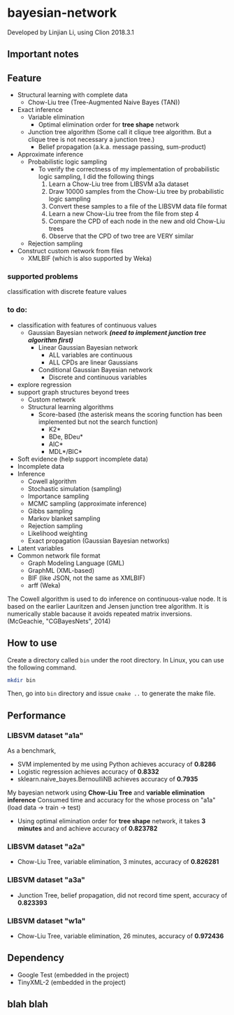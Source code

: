 # bayesian-network

Developed by Linjian Li, using Clion 2018.3.1

## Important notes


## Feature
  * Structural learning with complete data
    * Chow-Liu tree (Tree-Augmented Naive Bayes (TAN))
  * Exact inference
    * Variable elimination
      * Optimal elimination order for **tree shape** network
    * Junction tree algorithm (Some call it clique tree algorithm. But a clique tree is not necessary a junction tree.)
      * Belief propagation (a.k.a. message passing, sum-product)
  * Approximate inference
      * Probabilistic logic sampling
        * To verify the correctness of my implementation of probabilistic logic sampling, I did the following things
          1. Learn a Chow-Liu tree from LIBSVM a3a dataset
          2. Draw 10000 samples from the Chow-Liu tree by probabilistic logic sampling
          3. Convert these samples to a file of the LIBSVM data file format
          4. Learn a new Chow-Liu tree from the file from step 4
          5. Compare the CPD of each node in the new and old Chow-Liu trees
          6. Observe that the CPD of two tree are VERY similar
      * Rejection sampling
  * Construct custom network from files
    * XMLBIF (which is also supported by Weka)
    


### supported problems
classification with discrete feature values

### to do:
 * classification with features of continuous values
   * Gaussian Bayesian network ***(need to implement junction tree algorithm first)***
     * Linear Gaussian Bayesian network
       * ALL variables are continuous
       * ALL CPDs are linear Gaussians
     * Conditional Gaussian Bayesian network
       * Discrete and continuous variables
 * explore regression
 * support graph structures beyond trees
   * Custom network
   * Structural learning algorithms
     * Score-based (the asterisk means the scoring function has been implemented but not the search function)
       * K2*
       * BDe, BDeu*
       * AIC*
       * MDL*/BIC*
 * Soft evidence (help support incomplete data)
 * Incomplete data
 * Inference
   * Cowell algorithm
   * Stochastic simulation (sampling)
   * Importance sampling
   * MCMC sampling (approximate inference)
   * Gibbs sampling
   * Markov blanket sampling
   * Rejection sampling
   * Likelihood weighting
   * Exact propagation (Gaussian Bayesian networks)
 * Latent variables
 * Common network file format
   * Graph Modeling Language (GML)
   * GraphML (XML-based)
   * BIF (like JSON, not the same as XMLBIF)
   * arff (Weka)

The Cowell algorithm is used to do inference on continuous-value node. It is based on the earlier Lauritzen and Jensen junction tree algorithm. It is numerically stable bacause it avoids repeated matrix inversions. (McGeachie, "CGBayesNets", 2014)

## How to use
Create a directory called ```bin``` under the root directory. In Linux, you can use the following command.

```bash
mkdir bin
```

Then, go into ```bin``` directory and issue ```cmake ..``` to generate the make file.


## Performance

### LIBSVM dataset "a1a"
As a benchmark, 
 * SVM implemented by me using Python achieves accuracy of **0.8286**
 * Logistic regression achieves accuracy of **0.8332**
 * sklearn.naive_bayes.BernoulliNB achieves accuracy of **0.7935**
 
My bayesian network using **Chow-Liu Tree** and **variable elimination inference**
Consumed time and accuracy for the whose process on "a1a" (load data -> train -> test)
 * Using optimal elimination order for **tree shape** network, it takes **3 minutes** and and achieve accuracy of **0.823782**

### LIBSVM dataset "a2a"
 * Chow-Liu Tree, variable elimination, 3 minutes, accuracy of **0.826281**

### LIBSVM dataset "a3a"
 * Junction Tree, belief propagation, did not record time spent, accuracy of **0.823393**

### LIBSVM dataset "w1a"
 * Chow-Liu Tree, variable elimination, 26 minutes, accuracy of **0.972436**


## Dependency
 * Google Test (embedded in the project)
 * TinyXML-2 (embedded in the project)


## blah blah
